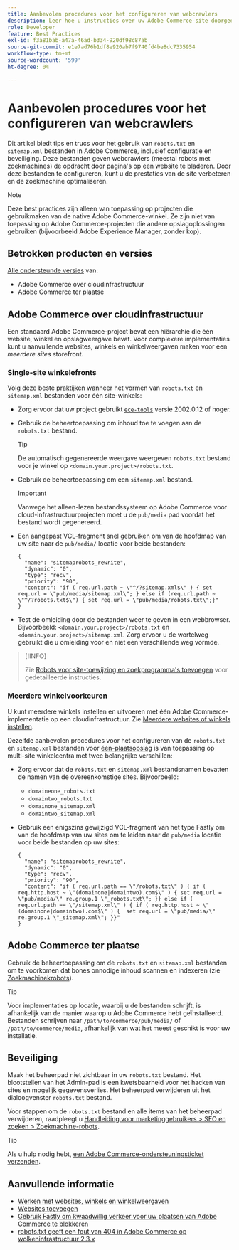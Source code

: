 ```yaml
---
title: Aanbevolen procedures voor het configureren van webcrawlers
description: Leer hoe u instructies over uw Adobe Commerce-site doorgeeft aan webcrawlers met de bestanden 'robots.txt' en 'sitemap.xml'.
role: Developer
feature: Best Practices
exl-id: f3a81bab-a47a-46ad-b334-920df98c87ab
source-git-commit: e1e7ad76b1df8e920ab7f9740fd4be8dc7335954
workflow-type: tm+mt
source-wordcount: '599'
ht-degree: 0%

---
```



# Aanbevolen procedures voor het configureren van webcrawlers

Dit artikel biedt tips en trucs voor het gebruik van `robots.txt` en `sitemap.xml` bestanden in Adobe Commerce, inclusief configuratie en beveiliging. Deze bestanden geven webcrawlers (meestal robots met zoekmachines) de opdracht door pagina&#39;s op een website te bladeren. Door deze bestanden te configureren, kunt u de prestaties van de site verbeteren en de zoekmachine optimaliseren.

>[!NOTE]
>
>Deze best practices zijn alleen van toepassing op projecten die gebruikmaken van de native Adobe Commerce-winkel. Ze zijn niet van toepassing op Adobe Commerce-projecten die andere opslagoplossingen gebruiken (bijvoorbeeld Adobe Experience Manager, zonder kop).

## Betrokken producten en versies

[Alle ondersteunde versies](../../../release/versions.md) van:

- Adobe Commerce over cloudinfrastructuur
- Adobe Commerce ter plaatse

## Adobe Commerce over cloudinfrastructuur

Een standaard Adobe Commerce-project bevat een hiërarchie die één website, winkel en opslagweergave bevat. Voor complexere implementaties kunt u aanvullende websites, winkels en winkelweergaven maken voor een _meerdere sites_ storefront.

### Single-site winkelefronts

Volg deze beste praktijken wanneer het vormen van `robots.txt` en `sitemap.xml` bestanden voor één site-winkels:

- Zorg ervoor dat uw project gebruikt [`ece-tools`](https://devdocs.magento.com/cloud/release-notes/ece-release-notes.html) versie 2002.0.12 of hoger.
- Gebruik de beheertoepassing om inhoud toe te voegen aan de `robots.txt` bestand.

  >[!TIP]
  >
  >De automatisch gegenereerde weergave weergeven `robots.txt` bestand voor je winkel op `<domain.your.project>/robots.txt`.

- Gebruik de beheertoepassing om een `sitemap.xml` bestand.

  >[!IMPORTANT]
  >
  >Vanwege het alleen-lezen bestandssysteem op Adobe Commerce voor cloud-infrastructuurprojecten moet u de `pub/media` pad voordat het bestand wordt gegenereerd.

- Een aangepast VCL-fragment snel gebruiken om van de hoofdmap van uw site naar de `pub/media/` locatie voor beide bestanden:

  ```vcl
  {
    "name": "sitemaprobots_rewrite",
    "dynamic": "0",
    "type": "recv",
    "priority": "90",
    "content": "if ( req.url.path ~ \"^/?sitemap.xml$\" ) { set req.url = \"pub/media/sitemap.xml\"; } else if (req.url.path ~ \"^/?robots.txt$\") { set req.url = \"pub/media/robots.txt\";}"
  }
  ```

- Test de omleiding door de bestanden weer te geven in een webbrowser. Bijvoorbeeld: `<domain.your.project>/robots.txt` en `<domain.your.project>/sitemap.xml`. Zorg ervoor u de wortelweg gebruikt die u omleiding voor en niet een verschillende weg vormde.

>[!INFO]
>
>Zie [Robots voor site-toewijzing en zoekprogramma&#39;s toevoegen](https://devdocs.magento.com/cloud/trouble/robots-sitemap.html) voor gedetailleerde instructies.


### Meerdere winkelvoorkeuren

U kunt meerdere winkels instellen en uitvoeren met één Adobe Commerce-implementatie op een cloudinfrastructuur. Zie [Meerdere websites of winkels instellen](https://devdocs.magento.com/cloud/project/project-multi-sites.html).

Dezelfde aanbevolen procedures voor het configureren van de `robots.txt` en `sitemap.xml` bestanden voor [één-plaatsopslag](#single-site-storefronts) is van toepassing op multi-site winkelcentra met twee belangrijke verschillen:

- Zorg ervoor dat de `robots.txt` en `sitemap.xml` bestandsnamen bevatten de namen van de overeenkomstige sites. Bijvoorbeeld:
   - `domaineone_robots.txt`
   - `domaintwo_robots.txt`
   - `domainone_sitemap.xml`
   - `domaintwo_sitemap.xml`

- Gebruik een enigszins gewijzigd VCL-fragment van het type Fastly om van de hoofdmap van uw sites om te leiden naar de `pub/media` locatie voor beide bestanden op uw sites:

  ```vcl
  {
    "name": "sitemaprobots_rewrite",
    "dynamic": "0",
    "type": "recv",
    "priority": "90",
    "content": "if ( req.url.path == \"/robots.txt\" ) { if ( req.http.host ~ \"(domainone|domaintwo).com$\" ) { set req.url = \"pub/media/\" re.group.1 \"_robots.txt\"; }} else if ( req.url.path == \"/sitemap.xml\" ) { if ( req.http.host ~ \"(domainone|domaintwo).com$\" ) {  set req.url = \"pub/media/\" re.group.1 \"_sitemap.xml\"; }}"
  }
  ```

## Adobe Commerce ter plaatse

Gebruik de beheertoepassing om de `robots.txt` en `sitemap.xml` bestanden om te voorkomen dat bones onnodige inhoud scannen en indexeren (zie [Zoekmachinekrobots](https://experienceleague.adobe.com/docs/commerce-admin/marketing/seo/seo-overview.html#search-engine-robots)).

>[!TIP]
>
>Voor implementaties op locatie, waarbij u de bestanden schrijft, is afhankelijk van de manier waarop u Adobe Commerce hebt geïnstalleerd. Bestanden schrijven naar `/path/to/commerce/pub/media/` of `/path/to/commerce/media`, afhankelijk van wat het meest geschikt is voor uw installatie.

## Beveiliging

Maak het beheerpad niet zichtbaar in uw `robots.txt` bestand. Het blootstellen van het Admin-pad is een kwetsbaarheid voor het hacken van sites en mogelijk gegevensverlies. Het beheerpad verwijderen uit het dialoogvenster `robots.txt` bestand.

Voor stappen om de `robots.txt` bestand en alle items van het beheerpad verwijderen, raadpleegt u [Handleiding voor marketinggebruikers > SEO en zoeken > Zoekmachine-robots](https://experienceleague.adobe.com/docs/commerce-admin/marketing/seo/seo-overview.html#search-engine-robots).

>[!TIP]
>
>Als u hulp nodig hebt, [een Adobe Commerce-ondersteuningsticket verzenden](https://experienceleague.adobe.com/docs/commerce-knowledge-base/kb/help-center-guide/magento-help-center-user-guide.html#submit-ticket).

## Aanvullende informatie

- [Werken met websites, winkels en winkelweergaven](https://devdocs.magento.com/cloud/configure/configure-best-practices.html#sites)
- [Websites toevoegen](https://docs.magento.com/user-guide/stores/stores-all-create-website.html)
- [Gebruik Fastly om kwaadwillig verkeer voor uw plaatsen van Adobe Commerce te blokkeren](https://devdocs.magento.com/cloud/cdn/fastly-vcl-blocking.html)
- [robots.txt geeft een fout van 404 in Adobe Commerce op wolkeninfrastructuur 2.3.x](https://experienceleague.adobe.com/docs/commerce-knowledge-base/kb/troubleshooting/miscellaneous/robots.txt-gives-404-error-magento-commerce-cloud-2.3.x.html)
